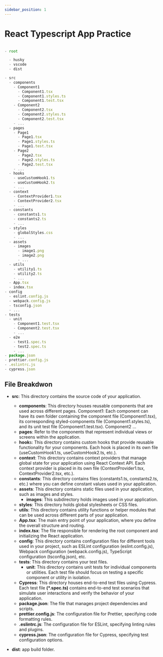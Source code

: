```yaml
---
sidebar_position: 1
---
```


# React Typescript App Practice

```js

- root

  - husky
  - vscode
  - dist

- src
  - components
    - Component1
      - Component1.tsx
      - Component1.styles.ts
      - Component1.test.tsx
    - Component2
      - Component2.tsx
      - Component2.styles.ts
      - Component2.test.tsx
    - ...
  - pages
    - Page1
      - Page1.tsx
      - Page1.styles.ts
      - Page1.test.tsx
    - Page2
      - Page2.tsx
      - Page2.styles.ts
      - Page2.test.tsx
    - ...
  - hooks
    - useCustomHook1.ts
    - useCustomHook2.ts
    - ...
  - context
    - ContextProvider1.tsx
    - ContextProvider2.tsx
    - ...
  - constants
    - constants1.ts
    - constants2.ts
    - ...
  - styles
    - globalStyles.css
    - ...
  - assets
    - images
      - image1.png
      - image2.png
      - ...
  - utils
    - utility1.ts
    - utility2.ts
    - ...
  - App.tsx
  - index.tsx
- config
  - eslint.config.js
  - webpack.config.js
  - tsconfig.json
  - ...
- tests
  - unit
    - Component1.test.tsx
    - Component2.test.tsx
    - ...
  - e2e
    - test1.spec.ts
    - test2.spec.ts
    - ...
- package.json
- prettier.config.js
- .eslintrc.js
- cypress.json
```

## File Breakdwon

- **src**: This directory contains the source code of your application.

  - **components**: This directory houses reusable components that are used across different pages. Component1: Each component can have its own folder containing the component file (Component1.tsx), its corresponding styled-components file (Component1.styles.ts), and its unit test file (Component1.test.tsx). Component2 ...
  - **pages**: Refer to the components that represent individual views or screens within the application.
  - **hook**s: This directory contains custom hooks that provide reusable functionality for your components. Each hook is placed in its own file (useCustomHook1.ts, useCustomHook2.ts, etc.).
  - **context**: This directory contains context providers that manage global state for your application using React Context API. Each context provider is placed in its own file (ContextProvider1.tsx, ContextProvider2.tsx, etc.).
  - **constants**: This directory contains files (constants1.ts, constants2.ts, etc.) where you can define constant values used in your application.
  - **assets**: This directory contains static files used in your application, such as images and styles.
    - **images**: This subdirectory holds images used in your application.
  - **styles**: This directory holds global stylesheets or CSS files.
  - **utils**: This directory contains utility functions or helper modules that can be used across different parts of your application.
  - **App.tsx**: The main entry point of your application, where you define the overall structure and routing.
  - **index.tsx**: The file responsible for rendering the root component and initializing the React application.
  - **config**: This directory contains configuration files for different tools used in your project, such as ESLint configuration (eslint.config.js), Webpack configuration (webpack.config.js), TypeScript configuration (tsconfig.json), etc.
  - **tests**: This directory contains your test files.
    - **unit**: This directory contains unit tests for individual components or utilities. Each test file should focus on testing a specific component or utility in isolation.
  - **Cypress**: This directory houses end-to-end test files using Cypress. Each test file **(\*.spec.ts)** contains end-to-end test scenarios that simulate user interactions and verify the behavior of your application.
  - **package.json**: The file that manages project dependencies and scripts.
  - **prettier.config.js**: The configuration file for Prettier, specifying code formatting rules.
  - **.eslintrc.js**: The configuration file for ESLint, specifying linting rules and plugins.
  - **cypress.json**: The configuration file for Cypress, specifying test configuration options.

- **dist**: app build folder.
